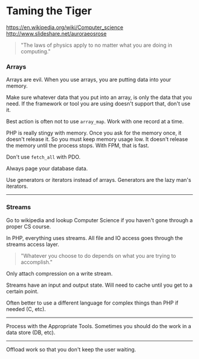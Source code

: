 # Taming the Tiger

https://en.wikipedia.org/wiki/Computer_science   
http://www.slideshare.net/auroraeosrose  

>"The laws of physics apply to no matter what you are doing in computing."

### Arrays 

Arrays are evil.  When you use arrays, you are putting data into your memory. 

 Make sure whatever data that you put into an array, is only the data that you need.  If the framework or tool you are using doesn't support that, don't use it.  

Best action is often not to use `array_map`.  Work with one record at a time.  

PHP is really stingy with memory.  Once you ask for the memory once, it doesn't release it.  So you must keep memory usage low.  It doesn't release the memory until the process stops.  With FPM, that is fast.     

Don't use `fetch_all` with PDO. 

 Always page your database data.  

Use generators or iterators instead of arrays.  Generators are the lazy man's iterators.  

---

### Streams


Go to wikipedia and lookup Computer Science if you haven't gone through a proper CS course.  


In PHP, everything uses streams.  All file and IO access goes through the streams access layer.   

>"Whatever you choose to do depends on what you are trying to accomplish."

Only attach compression on a write stream.  


Streams have an input and output state.  Will need to cache until you get to a certain point.    

Often better to use a different language for complex things than PHP if needed (C, etc).  

---

Process with the Appropriate Tools.  Sometimes you should do the work in a data store (DB, etc).  

---

Offload work so that you don't keep the user waiting.  



